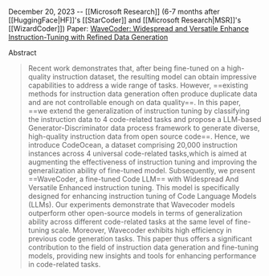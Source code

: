 December 20, 2023 -- [[Microsoft Research]] (6-7 months after [[HuggingFace|HF]]'s [[StarCoder]] and [[Microsoft Research|MSR]]'s [[WizardCoder]])
Paper: [WaveCoder: Widespread and Versatile Enhance Instruction-Tuning with Refined Data Generation](https://arxiv.org/abs/2312.14187)

Abstract
> Recent work demonstrates that, after being fine-tuned on a high-quality instruction dataset, the resulting model can obtain impressive capabilities to address a wide range of tasks. However, ==existing methods for instruction data generation often produce duplicate data and are not controllable enough on data quality==. In this paper, ==we extend the generalization of instruction tuning by classifying the instruction data to 4 code-related tasks and propose a LLM-based Generator-Discriminator data process framework to generate diverse, high-quality instruction data from open source code==. Hence, we introduce CodeOcean, a dataset comprising 20,000 instruction instances across 4 universal code-related tasks,which is aimed at augmenting the effectiveness of instruction tuning and improving the generalization ability of fine-tuned model. Subsequently, we present ==WaveCoder, a fine-tuned Code LLM== with Widespread And Versatile Enhanced instruction tuning. This model is specifically designed for enhancing instruction tuning of Code Language Models (LLMs). Our experiments demonstrate that Wavecoder models outperform other open-source models in terms of generalization ability across different code-related tasks at the same level of fine-tuning scale. Moreover, Wavecoder exhibits high efficiency in previous code generation tasks. This paper thus offers a significant contribution to the field of instruction data generation and fine-tuning models, providing new insights and tools for enhancing performance in code-related tasks.